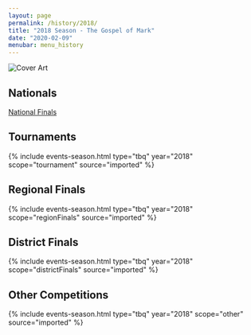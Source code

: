 ```yaml
---
layout: page
permalink: /history/2018/
title: "2018 Season - The Gospel of Mark"
date: "2020-02-09"
menubar: menu_history
---
```


<img src="{% link assets/scripture-portions/2018.jpg %}" alt="Cover Art" style="max-height:400px" />

## Nationals

<a href="{% link _pages/history/2018/nationals.md %}" class="button is-primary">National Finals</a>

## Tournaments

{% include events-season.html type="tbq" year="2018" scope="tournament" source="imported" %}

## Regional Finals

{% include events-season.html type="tbq" year="2018" scope="regionFinals" source="imported" %}

## District Finals

{% include events-season.html type="tbq" year="2018" scope="districtFinals" source="imported" %}

## Other Competitions

{% include events-season.html type="tbq" year="2018" scope="other" source="imported" %}